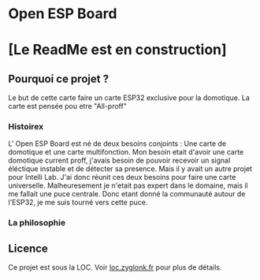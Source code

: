 # Open ESP Board
# [Le ReadMe est en construction]
## Pourquoi ce projet ?
Le but de cette carte faire un carte ESP32 exclusive pour la domotique. La carte est pensée pou etre "All-proff"
### Histoirex
L' Open ESP Board est né de deux besoins conjoints : Une carte de domotique et une carte multifonction. Mon besoin etait d'avoir une carte domotique current proff, j'avais besoin de pouvoir recevoir un signal éléctique instable et de détecter sa presence. Mais il y avait un autre projet pour Intelli Lab. J'ai donc réunit ces deux besoins pour faire une carte universelle. Malheuresement je n'etait pas expert dans le domaine, mais il me fallait une puce centrale. Donc etant donné la communauté autour de l'ESP32, je me suis tourné vers cette puce.
### La philosophie

## Licence
Ce projet est sous la LOC. Voir [loc.zyglonk.fr](https://loc.zyglonk.fr) pour plus de détails.
